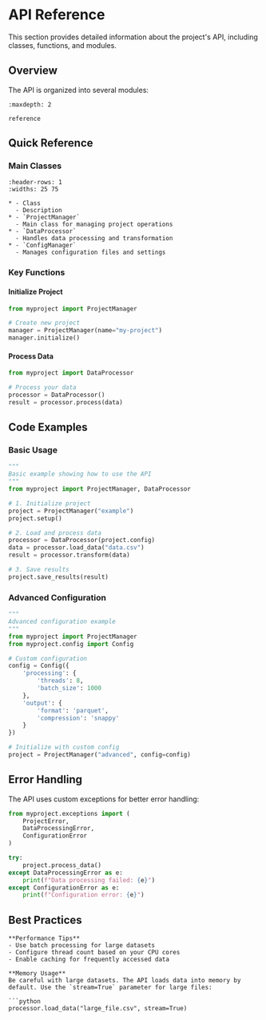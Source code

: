 # API Reference

This section provides detailed information about the project's API, including classes, functions, and modules.

## Overview

The API is organized into several modules:

```{toctree}
:maxdepth: 2

reference
```

## Quick Reference

### Main Classes

```{list-table} Core Classes
:header-rows: 1
:widths: 25 75

* - Class
  - Description
* - `ProjectManager`
  - Main class for managing project operations
* - `DataProcessor`
  - Handles data processing and transformation
* - `ConfigManager`
  - Manages configuration files and settings
```

### Key Functions

#### Initialize Project

```python
from myproject import ProjectManager

# Create new project
manager = ProjectManager(name="my-project")
manager.initialize()
```

#### Process Data

```python
from myproject import DataProcessor

# Process your data
processor = DataProcessor()
result = processor.process(data)
```

## Code Examples

### Basic Usage

```python
"""
Basic example showing how to use the API
"""
from myproject import ProjectManager, DataProcessor

# 1. Initialize project
project = ProjectManager("example")
project.setup()

# 2. Load and process data
processor = DataProcessor(project.config)
data = processor.load_data("data.csv")
result = processor.transform(data)

# 3. Save results
project.save_results(result)
```

### Advanced Configuration

```python
"""
Advanced configuration example
"""
from myproject import ProjectManager
from myproject.config import Config

# Custom configuration
config = Config({
    'processing': {
        'threads': 8,
        'batch_size': 1000
    },
    'output': {
        'format': 'parquet',
        'compression': 'snappy'
    }
})

# Initialize with custom config
project = ProjectManager("advanced", config=config)
```

## Error Handling

The API uses custom exceptions for better error handling:

```python
from myproject.exceptions import (
    ProjectError,
    DataProcessingError,
    ConfigurationError
)

try:
    project.process_data()
except DataProcessingError as e:
    print(f"Data processing failed: {e}")
except ConfigurationError as e:
    print(f"Configuration error: {e}")
```

## Best Practices

```{tip}
**Performance Tips**
- Use batch processing for large datasets
- Configure thread count based on your CPU cores
- Enable caching for frequently accessed data
```

````{warning}
**Memory Usage**
Be careful with large datasets. The API loads data into memory by default. Use the `stream=True` parameter for large files:

```python
processor.load_data("large_file.csv", stream=True)
````
